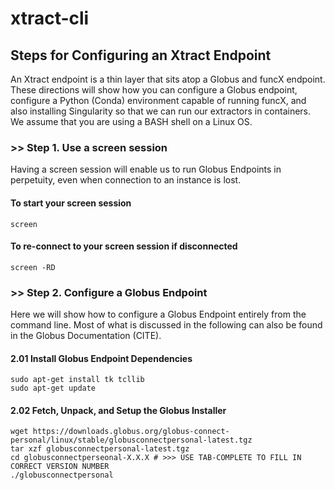 # xtract-cli

## Steps for Configuring an Xtract Endpoint
An Xtract endpoint is a thin layer that sits atop a Globus and funcX endpoint. These directions will show how you can configure a Globus endpoint, 
configure a Python (Conda) environment capable of running funcX, and also installing Singularity so that we can run our extractors in containers. 
We assume that you are using a BASH shell on a Linux OS. 

### >> Step 1. Use a screen session
Having a screen session will enable us to run Globus Endpoints in perpetuity, even when connection to an instance is lost. 

#### To start your screen session
```
screen
```
#### To re-connect to your screen session if disconnected 
```
screen -RD
```

### >> Step 2. Configure a Globus Endpoint
Here we will show how to configure a Globus Endpoint entirely from the command line. Most of what is discussed in the following 
can also be found in the Globus Documentation (CITE). 

#### 2.01 Install Globus Endpoint Dependencies
```
sudo apt-get install tk tcllib
sudo apt-get update 
```

#### 2.02 Fetch, Unpack, and Setup the Globus Installer
```
wget https://downloads.globus.org/globus-connect-personal/linux/stable/globusconnectpersonal-latest.tgz
tar xzf globusconnectpersonal-latest.tgz
cd globusconnectperseonal-X.X.X # >>> USE TAB-COMPLETE TO FILL IN CORRECT VERSION NUMBER
./globusconnectpersonal
```
